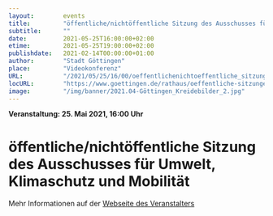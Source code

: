 ```yaml
---
layout:        events
title:         "öffentliche/nichtöffentliche Sitzung des Ausschusses für Umwelt, Klimaschutz und Mobilität"
subtitle:      ""
date:          2021-05-25T16:00:00+02:00
etime:         2021-05-25T19:00:00+02:00
publishdate:   2021-02-14T00:00:00+01:00
author:        "Stadt Göttingen"
place:         "Videokonferenz"
URL:           "/2021/05/25/16/00/oeffentlichenichtoeffentliche_sitzung_des_ausschusses_fuer_umwelt_klimaschutz_und_mobilitaet"
locURL:        "https://www.goettingen.de/rathaus/oeffentliche-sitzungen.html"
image:         "/img/banner/2021.04-Göttingen_Kreidebilder_2.jpg"
---
```


**Veranstaltung: 25. Mai 2021, 16:00 Uhr**

öffentliche/nichtöffentliche Sitzung des Ausschusses für Umwelt, Klimaschutz und Mobilität
===========



Mehr Informationen auf der [Webseite des Veranstalters](https://www.goettingen.de/rathaus/oeffentliche-sitzungen.html)
